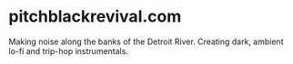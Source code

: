 # pitchblackrevival.com
Making noise along the banks of the Detroit River. Creating dark, ambient lo-fi and trip-hop instrumentals.